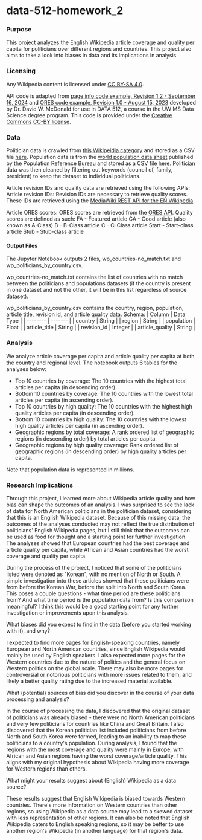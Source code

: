 # data-512-homework_2
### Purpose
This project analyzes the English Wikipedia article coverage and quality per capita for politicians over different regions and countries. This project also aims to take a look into biases in data and its implications in analysis.

### Licensing
Any Wikipedia content is licensed under [CC BY-SA 4.0](https://creativecommons.org/licenses/by-sa/4.0/deed.en).

API code is adapted from [page info code example, Revision 1.2 - September 16, 2024](https://drive.google.com/file/d/1iGH_pOMlspeCwDzKCPRlQdq73iS16R6k/view?usp=drive_link) and [ORES code example, Revision 1.0 - August 15, 2023](https://drive.google.com/file/d/1GN1ULxKombHRzVsNKzj7tBhnBrSWUWXc/view?usp=drive_link) developed by Dr. David W. McDonald for use in DATA 512, a course in the UW MS Data Science degree program. This code is provided under the [Creative Commons](https://creativecommons.org) [CC-BY license](https://creativecommons.org/licenses/by/4.0/).

### Data
Politician data is crawled from [this Wikipeidia category](https://en.wikipedia.org/wiki/Category:Politicians_by_nationality) and stored as a CSV file [here](https://drive.google.com/file/d/1UZ9QUYQ1R2T3Nzau85ToSNkvEzXwLUtf/view?usp=sharing). Population data is from the [world population data sheet](https://www.prb.org/international/indicator/population/table/) published by the Population Reference Bureau and stored as a CSV file [here](https://drive.google.com/file/d/1PlBRdx1t2eSCymXmOqtWXFJPiMn_gTQS/view?usp=sharing). 
Politician data was then cleaned by filtering out keywords (council of, family, president) to keep the dataset to individual politicians. 

Article revision IDs and quality data are retrieved using the following APIs:
Article revision IDs:
Revision IDs are necessary to retrieve quality scores. These IDs are retrieved using the [MediaWiki REST API for the EN Wikipedia](https://www.mediawiki.org/wiki/API:Main_page).

Article ORES scores:
ORES scores are retrieved from the [ORES API](https://wikitech.wikimedia.org/wiki/Machine_Learning/LiftWing).
Quality scores are defined as such:
FA - Featured article
GA - Good article (also known as A-Class)
B - B-Class article
C - C-Class article
Start - Start-class article
Stub - Stub-class article

#### Output Files
The Jupyter Notebook outputs 2 files, wp_countries-no_match.txt and wp_politicians_by_country.csv.

wp_countries-no_match.txt contains the list of countries with no match between the politicians and populations datasets (if the country is present in one dataset and not the other, it will be in this list regardless of source dataset).

wp_politicians_by_country.csv contains the country, region, population, article title, revision id, and article quality data.
Schema:
| Column    | Data Type |
| -------- | ------- |
| country | String | 
| region | String |
| population | Float |
| article_title | String |
| revision_id | Integer |
| article_quality | String |

### Analysis
We analyze article coverage per capita and article quality per capita at both the country and regional level.
The notebook outputs 6 tables for the analyses below:
- Top 10 countries by coverage: The 10 countries with the highest total articles per capita (in descending order).
- Bottom 10 countries by coverage: The 10 countries with the lowest total articles per capita (in ascending order).
- Top 10 countries by high quality: The 10 countries with the highest high quality articles per capita (in descending order).
- Bottom 10 countries by high quality: The 10 countries with the lowest high quality articles per capita (in ascending order).
- Geographic regions by total coverage: A rank ordered list of geographic regions (in descending order) by total articles per capita.
- Geographic regions by high quality coverage: Rank ordered list of geographic regions (in descending order) by high quality articles per capita.

Note that population data is represented in millions.

### Research Implications
Through this project, I learned more about Wikipedia article quality and how bias can shape the outcomes of an analysis. I was surprised to see the lack of data for North American politicians in the politician dataset, considering that this is an English Wikipedia dataset. Because of this missing data, the outcomes of the analyses conducted may not reflect the true distribution of politicians' English Wikipedia pages, but I still think that the outcomes can be used as food for thought and a starting point for further investigation. The analyses showed that European countries had the best coverage and article quality per capita, while African and Asian countries had the worst coverage and quality per capita.

During the process of the project, I noticed that some of the politicians listed were denoted as "Korean", with no mention of North or South. A simple investigation into these articles showed that these politicians were from before the Korean War, before the split into North and South Korea. This poses a couple questions - what time period are these politicians from? And what time period is the population data from? Is this comparison meaningful? I think this would be a good starting point for any further investigation or improvements upon this analysis.

What biases did you expect to find in the data (before you started working with it), and why?

I expected to find more pages for English-speaking countries, namely European and North American countries, since English Wikipedia would mainly be used by English speakers. I also expected more pages for the Western countries due to the nature of politics and the general focus on Western politics on the global scale. There may also be more pages for controversial or notorious politicians with more issues related to them, and likely a better quality rating due to the increased material available.

What (potential) sources of bias did you discover in the course of your data processing and analysis?

In the course of processing the data, I discovered that the original dataset of politicians was already biased - there were no North American politicians and very few politicians for countries like China and Great Britain. I also discovered that the Korean politician list included politicians from before North and South Korea were formed, leading to an inability to map these politicians to a country's population. During analysis, I found that the regions with the most coverage and quality were mainly in Europe, with African and Asian regions having the worst coverage/article quality. This aligns with my original hypothesis about Wikipedia having more coverage for Western regions than others.

What might your results suggest about (English) Wikipedia as a data source?

These results suggest that English Wikipedia is biased towards Western countries. There's more information on Western countries than other regions, so using Wikipedia as a data source may lead to a skewed dataset with less representation of other regions. It can also be noted that English Wikipedia caters to English speaking regions, so it may be better to use another region's Wikipedia (in another language) for that region's data. 

